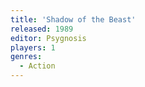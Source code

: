 ```yaml
---
title: 'Shadow of the Beast'
released: 1989
editor: Psygnosis
players: 1
genres:
  - Action
---
```

